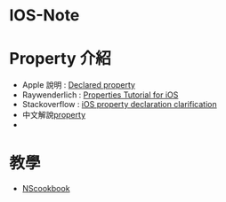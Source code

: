 IOS-Note
========

# Property 介紹
 * Apple 說明 : [Declared property](https://developer.apple.com/library/ios/Documentation/General/Conceptual/DevPedia-CocoaCore/DeclaredProperty.html)
 * Raywenderlich : [Properties Tutorial for iOS](http://www.raywenderlich.com/2712/properties-tutorial-for-ios)
 * Stackoverflow : [iOS property declaration clarification](http://stackoverflow.com/questions/9162926/ios-property-declaration-clarification)
 * 中文解說[property](http://shenfive.pixnet.net/blog/post/48054812-%EF%BC%A0property-)
 * 
 
# 教學
 * [NScookbook](http://nscookbook.com/recipes/)
